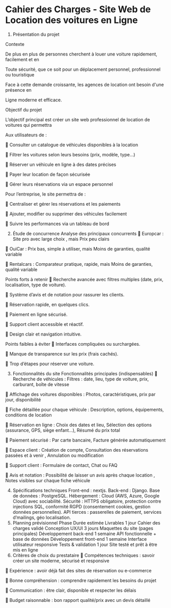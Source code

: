 Cahier des Charges - Site Web de Location des voitures en Ligne
======================

1. Présentation du projet

Contexte

De plus en plus de personnes cherchent à louer une voiture rapidement, facilement et en

Toute sécurité, que ce soit pour un déplacement personnel, professionnel ou touristique

Face à cette demande croissante, les agences de location ont besoin d'une présence en

Ligne moderne et efficace.

Objectif du projet

L’objectif principal est créer un site web professionnel de location de voitures qui permettra

Aux utilisateurs de :

 Consulter un catalogue de véhicules disponibles à la location

 Filtrer les voitures selon leurs besoins (prix, modèle, type…)

 Réserver un véhicule en ligne à des dates précises

 Payer leur location de façon sécurisée

 Gérer leurs réservations via un espace personnel

Pour l’entreprise, le site permettra de :

 Centraliser et gérer les réservations et les paiements

 Ajouter, modifier ou supprimer des véhicules facilement

 Suivre les performances via un tableau de bord

2. Étude de concurrence
Analyse des principaux concurrents
 Europcar : Site pro avec large choix , mais Prix peu clairs

 OuiCar : Prix bas, simple à utiliser, mais Moins de garanties, qualité variable

 Rentalcars : Comparateur pratique, rapide, mais Moins de garanties, qualité variable

Points forts à retenir
 Recherche avancée avec filtres multiples (date, prix, localisation, type de voiture).

 Système d’avis et de notation pour rassurer les clients.

 Réservation rapide, en quelques clics.

 Paiement en ligne sécurisé.

 Support client accessible et réactif.

 Design clair et navigation intuitive.

Points faibles à éviter
 Interfaces compliquées ou surchargées.

 Manque de transparence sur les prix (frais cachés).

 Trop d’étapes pour réserver une voiture.

3. Fonctionnalités du site
Fonctionnalités principales (indispensables)
 Recherche de véhicules : Filtres : date, lieu, type de voiture, prix, carburant, boîte de vitesse

 Affichage des voitures disponibles : Photos, caractéristiques, prix par jour, disponibilité

 Fiche détaillée pour chaque véhicule : Description, options, équipements, conditions de location

 Réservation en ligne : Choix des dates et lieu, Sélection des options (assurance, GPS, siège enfant…), Résumé du prix total

 Paiement sécurisé : Par carte bancaire, Facture générée automatiquement

 Espace client : Création de compte, Consultation des réservations passées et à venir , Annulation ou modification

 Support client : Formulaire de contact, Chat ou FAQ

 Avis et notation : Possibilité de laisser un avis après chaque location , Notes visibles sur chaque fiche véhicule

4. Spécifications techniques
Front-end : nextjs.
Back-end : Django.
Base de données : PostgreSQL.
Hébergement : Cloud (AWS, Azure, Google Cloud) avec sociabilité.
Sécurité : HTTPS obligatoire, protection contre injections SQL, conformité RGPD (consentement cookies, gestion données personnelles).
API tierces : passerelles de paiement, services d’mailings, géo localisation.
5. Planning prévisionnel
Phase	Durée estimée	Livrables
1 jour	Cahier des charges validé
Conception UX/UI	3 jours	Maquettes du site (pages principales)
Développement back-end	1 semaine	API fonctionnelle + base de données
Développement front-end	1 semaine	Interface utilisateur responsive
Tests & validation	1 jour	Site testé et prêt à être mis en ligne
7. Critères de choix du prestataire
 Compétences techniques : savoir créer un site moderne, sécurisé et responsive

 Expérience : avoir déjà fait des sites de réservation ou e-commerce

 Bonne compréhension : comprendre rapidement les besoins du projet

 Communication : être clair, disponible et respecter les délais

 Budget raisonnable : bon rapport qualité/prix avec un devis détaillé
